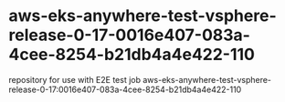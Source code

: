 # aws-eks-anywhere-test-vsphere-release-0-17-0016e407-083a-4cee-8254-b21db4a4e422-110
repository for use with E2E test job aws-eks-anywhere-test-vsphere-release-0-17:0016e407-083a-4cee-8254-b21db4a4e422-110
